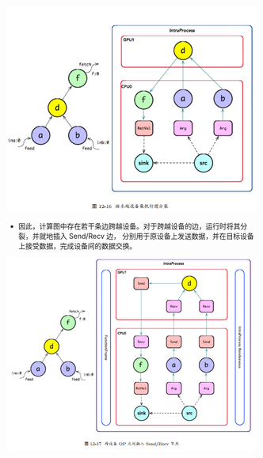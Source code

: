 
![tensorflow_run_model_分裂](readme/08.500-01.png)
* 因此，计算图中存在若干条边跨越设备。对于跨越设备的边，运行时将其分裂，并就地插入 Send/Recv 边，
分别用于原设备上发送数据，并在目标设备上接受数据，完成设备间的数据交换。

![tensorflow_run_model_分裂](readme/08.500-02.png)
